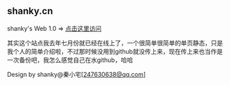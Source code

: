 ##  shanky.cn
shanky's Web 1.0 => [点击这里访问](http://shanky.cn)
>
>

其实这个站点我去年七月份就已经在线上了，一个很简单很简单的单页静态，只是我个人的简单介绍啦，不过那时候没用到github就没传上来，现在传上来也当作是一次备份吧，我怎么感觉自己在水github，哈哈

>
Design by shanky@秦小宅[247630638@qq.com]
